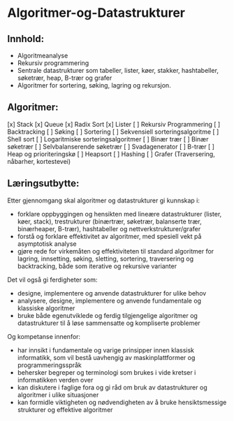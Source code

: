 # Algoritmer-og-Datastrukturer

## Innhold:

- Algoritmeanalyse
- Rekursiv programmering
- Sentrale datastrukturer som tabeller, lister, køer, stakker, hashtabeller, søketrær, heap, B-trær og grafer
- Algoritmer for sortering, søking, lagring og rekursjon.


## Algoritmer:
[x] Stack
[x] Queue
[x] Radix Sort
[x] Lister
[ ] Rekursiv Programmering
[ ] Backtracking
[ ] Søking
[ ] Sortering
[ ] Sekvensiell sorteringsalgoritme
[ ] Shell sort
[ ] Logaritmiske sorteringsalgoritmer
[ ] Binær trær
[ ] Binær søketrær
[ ] Selvbalanserende søketrær
[ ] Svadagenerator
[ ] B-trær
[ ] Heap og prioriteringskø
[ ] Heapsort
[ ] Hashing
[ ] Grafer (Traversering, nåbarher, kortestevei)

## Læringsutbytte:

Etter gjennomgang skal algoritmer og datastrukturer gi kunnskap i:
- forklare oppbyggingen og hensikten med lineære datastrukturer (lister, køer, stack), trestrukturer (binærtrær, søketrær, balanserte trær, binærheaper, B-trær), hashtabeller og nettverkstrukturer/grafer
- forstå og forklare effektivitet av algoritmer, med spesiell vekt på asymptotisk analyse
- gjøre rede for virkemåten og effektiviteten til standard algoritmer for lagring, innsetting, søking, sletting, sortering, traversering og backtracking, både som iterative og rekursive varianter


Det vil også gi ferdigheter som:
- designe, implementere og anvende datastrukturer for ulike behov
- analysere, designe, implementere og anvende fundamentale og klassiske algoritmer
- bruke både egenutviklede og ferdig tilgjengelige algoritmer og datastrukturer til å løse sammensatte og kompliserte problemer

Og kompetanse innenfor:
- har innsikt i fundamentale og varige prinsipper innen klassisk informatikk, som vil bestå uavhengig av maskinplattformer og programmeringsspråk
- behersker begreper og terminologi som brukes i vide kretser i informatikken verden over
- kan diskutere i faglige fora og gi råd om bruk av datastrukturer og algoritmer i ulike situasjoner
- kan formidle viktigheten og nødvendigheten av å bruke hensiktsmessige strukturer og effektive algoritmer
